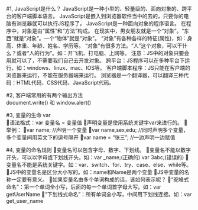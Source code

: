 

#1,   JavaScript是什么？
       JavaScript是一种小型的、轻量级的、面向对象的、跨平台的客户端脚本语言。
       JavaScript是嵌入到浏览器软件当中的去的，只要你的电脑有浏览器就可以执行JS程序了。
       JavaScript是一种面向对象的程序语言。
    	在程序中，对象是由“属性”和“方法”构成。
    	在现实中，男女朋友就是一个“对象”。“东西”就是“对象”。一个“物体”就是“对象”。
    	“对象”有各种各样的特征(属性)，如：身高、体重、年龄、姓名、学历等。
    	“对象”有很多方法。“人”这个对象，可以干什么？或者“人的行为”。如：开飞机、打电脑、上网等。
    	注意：JS中的对象只要会用就可以了，不需要我们自己去开发对象。
      跨平台：JS程序可以在多种平台下运行，如：windows、linux、mac、IOS等。
      客户端脚本程序：JS只能在客户端的浏览器来运行，不能在服务器端来运行。
      浏览器是一个翻译器，可以翻译三种代码：HTML代码、CSS代码、JavaScript代码。

#2,  客户端常用的有两个输出方法  
      document.write() 和 window.alert()


#3,  变量的生命 var  
      语法格式：var 变量名 = 变量值
      声明变量是使用系统关键字var来进行的。
      举例：
      var name;         //声明一个变量
      var name,sex,edu;  //同时声明多个变量，多个变量间用英文下的逗号隔开
      var name = “张三”;   //一边声明一边赋值

#4, 变量的命名规则
      变量名可以包含字母、数字、下划线。
      变量名不能以数字开头，可以以字母或下划线开头。如：var  _name;(正确的)   var 3abc;(错误的)
      变量名不能是系统关键字。如：var、switch、for、try、case、else、while等。
      JS中的变量名是区分大小写的。如：name和Name是两个变量
      JS中变量的名称一定要有意义。
      如果变量名由多个单词构成的话，该如何表示呢？
      “驼峰式命名”：第一个单词全小写，后面的每一个单词首字母大写。如：var  getUserName
      “下划线式命名”：所有单词全小写，中间用下划线连接。如：var  get_user_name
